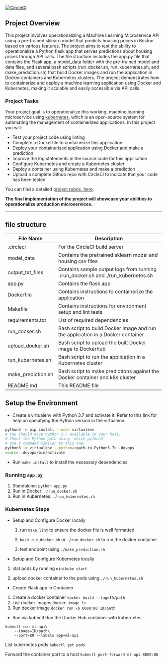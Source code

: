 [![CircleCI](https://dl.circleci.com/status-badge/img/gh/queensk/project-ml-microservice-kubernetes/tree/main.svg?style=svg)](https://dl.circleci.com/status-badge/redirect/gh/queensk/project-ml-microservice-kubernetes/tree/main)

## Project Overview

This project involves operationalizing a Machine Learning Microservice API using a pre-trained sklearn model that predicts housing prices in Boston based on various features. The project aims to test the ability to operationalize a Python flask app that serves predictions about housing prices through API calls. The file structure includes the app.py file that contains the Flask app, a model_data folder with the pre-trained model and data files, and several bash scripts (run_docker.sh, run_kubernetes.sh, and make_prediction.sh) that build Docker images and run the application in Docker containers and Kubernetes clusters. The project demonstrates how to containerize and deploy a machine learning application using Docker and Kubernetes, making it scalable and easily accessible via API calls.

### Project Tasks

Your project goal is to operationalize this working, machine learning microservice using [kubernetes](https://kubernetes.io/), which is an open-source system for automating the management of containerized applications. In this project you will:
* Test your project code using linting
* Complete a Dockerfile to containerize this application
* Deploy your containerized application using Docker and make a prediction
* Improve the log statements in the source code for this application
* Configure Kubernetes and create a Kubernetes cluster
* Deploy a container using Kubernetes and make a prediction
* Upload a complete Github repo with CircleCI to indicate that your code has been tested

You can find a detailed [project rubric, here](https://review.udacity.com/#!/rubrics/2576/view).

**The final implementation of the project will showcase your abilities to operationalize production microservices.**

---
## file structure
| File Name         | Description                                                                                 |
|-------------------|---------------------------------------------------------------------------------------------|
| .circleci         | For the CircleCI build server                                                               |
| model_data        | Contains the pretrained sklearn model and housing csv files                                 |
| output_txt_files  | Contains sample output logs from running ./run_docker.sh and ./run_kubernetes.sh            |
| app.py            | Contains the flask app                                                                      |
| Dockerfile        | Contains instructions to containerize the application                                       |
| Makefile          | Contains instructions for environment setup and lint tests                                  |
| requirements.txt  | List of required dependencies                                                               |
| run_docker.sh     | Bash script to build Docker image and run the application in a Docker container             |
| upload_docker.sh  | Bash script to upload the built Docker image to Dockerhub                                   |
| run_kubernetes.sh | Bash script to run the application in a Kubernetes cluster                                  |
| make_prediction.sh| Bash script to make predictions against the Docker container and k8s cluster                |
| README.md         | This README file                                                                            |

## Setup the Environment

* Create a virtualenv with Python 3.7 and activate it. Refer to this link for help on specifying the Python version in the virtualenv. 
```bash
python3 -m pip install --user virtualenv
# You should have Python 3.7 available in your host. 
# Check the Python path using `which python3`
# Use a command similar to this one:
python3 -m virtualenv --python=<path-to-Python3.7> .devops
source .devops/bin/activate
```
* Run `make install` to install the necessary dependencies

### Running `app.py`

1. Standalone:  `python app.py`
2. Run in Docker:  `./run_docker.sh`
3. Run in Kubernetes:  `./run_kubernetes.sh`

### Kubernetes Steps

* Setup and Configure Docker locally
    1. run `make lint` to ensure the docker file is well formatted

    2. `bash run_docker.sh` or `./run_docker.sh` to run the docker container

    3. test endpoint using `./make_prediction.sh`

* Setup and Configure Kubernetes locally
1. stat pods by running `minikube start`

2. upload docker container to the pods using `./run_kubernetes.sh`

* Create Flask app in Container
1. Create a docker container `docker build --tag=ID/path`
2. List docker images `docker image ls`
3. Run docker image `docker run -p 8000:80 ID/path`
* Run via kubectl
Run the Docker Hub container with kubernetes
```
kubectl run ml-api\
	--image=ID/path\
	--port=80 --labels app=ml-api
```

List kubernetes pods `kubectl get pods`

Forward the container port to a host `kubectl port-forward ml-api 8000:80`
